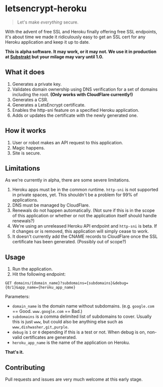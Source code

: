 # letsencrypt-heroku

> Let's make *everything* secure.

With the advent of free SSL and Heroku finally offering free SSL endpoints, it's about time we made it ridiculously easy to get an SSL cert for any Heroku application and keep it up to date.

**This is alpha software. It may work, or it may not. We use it in production at [Substrakt](https://substrakt.com) but your milage may vary until 1.0.**

## What it does
1. Generates a private key.
1. Validates domain ownership using DNS verification for a set of domains including the root. **(Only works with CloudFlare currently!)**
1. Generates a CSR.
1. Generates a LetsEncrypt certificate.
1. Enables the http-sni feature on a specified Heroku application.
1. Adds or updates the certificate with the newly generated one.

## How it works
1. User or robot makes an API request to this application.
1. Magic happens.
1. Site is secure.

## Limitations
As we're currently in alpha, there are some severe limitations.

1. Heroku apps must be in the common runtime. `http-sni` is not supported in private spaces, yet. This shouldn't be a problem for 99% of applications.
1. DNS must be managed by CloudFlare.
1. Renewals do not happen automatically. (Not sure if this is in the scope of this application or whether or not the application itself should handle renewals?)
1. We're using an unreleased Heroku API endpoint and `http-sni` is beta. If it changes or is removed, this application will simply cease to work.
1. It doesn't currently add the CNAME records to CloudFlare once the SSL certificate has been generated. (Possibly out of scope?)

## Usage
1. Run the application.
1. Hit the following endpoint:

```
GET domains/{domain_name}?subdomains={subdomains}&debug={0/1}&app_name={heroku_app_name}
```

Parameters:

* `domain_name` is the domain name without subdomains. (e.g. `google.com` == Good. `www.google.com` == Bad.)
* `subdomains` is a comma delimited list of subdomains to cover. Usually this is just `www`, but could also be anything else such as `www,dishwasher,git,purple`.
* `debug` is `1` or `0` depending if this is a test or not. When debug is on, non-valid certificates are generated.
* `heroku_app_name` is the name of the application on Heroku.

**That's it.**

## Contributing
Pull requests and issues are very much welcome at this early stage.
